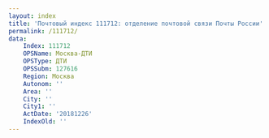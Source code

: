 ```yaml
---
layout: index
title: 'Почтовый индекс 111712: отделение почтовой связи Почты России'
permalink: /111712/
data:
    Index: 111712
    OPSName: Москва-ДТИ
    OPSType: ДТИ
    OPSSubm: 127616
    Region: Москва
    Autonom: ''
    Area: ''
    City: ''
    City1: ''
    ActDate: '20181226'
    IndexOld: ''
---
```

